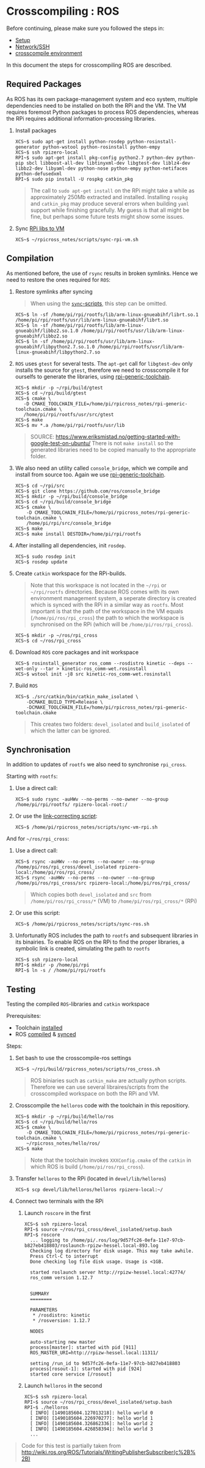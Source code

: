 # Crosscompiling : ROS

Before continuing, please make sure you followed the steps in:
- [Setup](1-setup.md)
- [Network/SSH](2-network.md)
- [crosscompile environment](4-xc-setup.md)

In this document the steps for crosscompiling ROS are described.

## Required Packages

As ROS has its own package-management system and eco system, multiple dependencies need to be installed on both the RPi and the VM. The VM requires foremost Python packages to process ROS dependencies, whereas the RPi requires additional information-processing libraries.

1. Install packages
    ```
    XCS~$ sudo apt-get install python-rosdep python-rosinstall-generator python-wstool python-rosinstall python-empy
    XCS~$ ssh rpizero-local
    RPI~$ sudo apt-get install pkg-config python2.7 python-dev python-pip sbcl libboost-all-dev libtinyxml-dev libgtest-dev liblz4-dev libbz2-dev libyaml-dev python-nose python-empy python-netifaces python-defusedxml
    RPI~$ sudo pip install -U rospkg catkin_pkg
    ```
    
    > The call to `sudo apt-get install` on the RPi might take a while as approximately 250Mb extracted and installed.
    > Installing `rospkg` and `catkin_pkg` may produce several errors when building `yaml` support while finishing gracefully. My guess is that all might be fine, but perhaps some future tests might show some issues. 
    
1. Sync [RPi libs to VM](4-xc-setup.md#from-rpi-to-vm)
    ```
    XCS~$ ~/rpicross_notes/scripts/sync-rpi-vm.sh
    ```
    
## Compilation

As mentioned before, the use of `rsync` results in broken symlinks. Hence we need to restore the ones required for `ROS`:

1. Restore symlinks after syncing

    > When using the [`sync`-scripts](scripts), this step can be omitted.

    ```
    XCS~$ ln -sf /home/pi/rpi/rootfs/lib/arm-linux-gnueabihf/librt.so.1 /home/pi/rpi/rootfs/usr/lib/arm-linux-gnueabihf/librt.so
    XCS~$ ln -sf /home/pi/rpi/rootfs/lib/arm-linux-gnueabihf/libbz2.so.1.0 /home/pi/rpi/rootfs/usr/lib/arm-linux-gnueabihf/libbz2.so
    XCS~$ ln -sf /home/pi/rpi/rootfs/usr/lib/arm-linux-gnueabihf/libpython2.7.so.1.0 /home/pi/rpi/rootfs/usr/lib/arm-linux-gnueabihf/libpython2.7.so
    ```
    
1. `ROS` uses `gtest` for several tests. The `apt-get` call for `libgtest-dev` only installs the source for `gtest`, therefore we need to crosscompile it for ourselfs to generate the libraries, using [rpi-generic-toolchain](rpi-generic-toolchain.cmake).
    ```
    XCS~$ mkdir -p ~/rpi/build/gtest
    XCS~$ cd ~/rpi/build/gtest
    XCS~$ cmake \
       -D CMAKE_TOOLCHAIN_FILE=/home/pi/rpicross_notes/rpi-generic-toolchain.cmake \
       /home/pi/rpi/rootfs/usr/src/gtest
    XCS~$ make
    XCS~$ mv *.a /home/pi/rpi/rootfs/usr/lib
    ```
    > SOURCE: https://www.eriksmistad.no/getting-started-with-google-test-on-ubuntu/
    > There is not `make install` so the generated libraries need to be copied manually to the appropriate folder.
    
1. We also need an utility called `console_bridge`, which we compile and install from source too. Again we use [rpi-generic-toolchain](rpi-generic-toolchain.cmake).
    ```
    XCS~$ cd ~/rpi/src
    XCS~$ git clone https://github.com/ros/console_bridge
    XCS~$ mkdir -p ~/rpi/build/console_bridge
    XCS~$ cd ~/rpi/build/console_bridge
    XCS~$ cmake \
        -D CMAKE_TOOLCHAIN_FILE=/home/pi/rpicross_notes/rpi-generic-toolchain.cmake \
        /home/pi/rpi/src/console_bridge
    XCS~$ make
    XCS~$ make install DESTDIR=/home/pi/rpi/rootfs
    ```
    
1. After installing all dependencies, init `rosdep`.
    ```
    XCS~$ sudo rosdep init
    XCS~$ rosdep update
    ```

1. Create `catkin` workspace for the RPi-builds.
    > Note that this workspace is not located in the `~/rpi` or `~/rpi/rootfs` directories. Because ROS comes with its own environment management system, a seperate directory is created which is synced with the RPi in a similar way as `rootfs`. Most important is that the path of the workspace in the VM equals (`/home/pi/ros/rpi_cross`) the path to which the workspace is synchronised on the RPi (which will be `/home/pi/ros/rpi_cross`).
    
    ```
    XCS~$ mkdir -p ~/ros/rpi_cross
    XCS~$ cd ~/ros/rpi_cross
    ```

1. Download `ROS` core packages and init workspace
    ```
    XCS~$ rosinstall_generator ros_comm --rosdistro kinetic --deps --wet-only --tar > kinetic-ros_comm-wet.rosinstall
    XCS~$ wstool init -j8 src kinetic-ros_comm-wet.rosinstall
    ```
    
1. Build `ROS`
    ```
    XCS~$ ./src/catkin/bin/catkin_make_isolated \
        -DCMAKE_BUILD_TYPE=Release \
        -DCMAKE_TOOLCHAIN_FILE=/home/pi/rpicross_notes/rpi-generic-toolchain.cmake
    ```
    > This creates two folders: `devel_isolated` and `build_isolated` of which the latter can be ignored.

## Synchronisation

In addition to updates of `rootfs` we also need to synchronise `rpi_cross`.

Starting with `rootfs`:

1. Use a direct call:
    ```
    XCS~$ sudo rsync -auHWv --no-perms --no-owner --no-group /home/pi/rpi/rootfs/ rpizero-local-root:/
    ```
1. Or use the [link-correcting script](4-xc-setup.md#init-repository):
    ```
    XCS~$ /home/pi/rpicross_notes/scripts/sync-vm-rpi.sh
    ```

And for `~/ros/rpi_cross`:

1. Use a direct call:
    ```
    XCS~$ rsync -auHWv --no-perms --no-owner --no-group /home/pi/ros/rpi_cross/devel_isolated rpizero-local:/home/pi/ros/rpi_cross/
    XCS~$ rsync -auHWv --no-perms --no-owner --no-group /home/pi/ros/rpi_cross/src rpizero-local:/home/pi/ros/rpi_cross/
    ```
    > Which copies both `devel_isolated` and `src` from `/home/pi/ros/rpi_cross/*` (VM) to `/home/pi/ros/rpi_cross/*` (RPi)

1. Or use this script:
    ```
    XCS~$ /home/pi/rpicross_notes/scripts/sync-ros.sh
    ```

1. Unfortunatly ROS includes the path to `rootfs` and subsequent libraries in its binairies. To enable ROS on the RPi to find the proper libraries, a symbolic link is created, simulating the path to `rootfs`
    ```
    XCS~$ ssh rpizero-local
    RPI~$ mkdir -p /home/pi/rpi
    RPI~$ ln -s / /home/pi/rpi/rootfs
    ```
    
## Testing

Testing the compiled `ROS`-libraries and `catkin` workspace

Prerequisites: 
- Toolchain [installed](4-xc-setup.md#required-packages)
- ROS [compiled](#compilation) & [synced](#synchronisation)

Steps:

1. Set bash to use the crosscompile-ros settings
    ```
    XCS~$ ~/rpi/build/rpicross_notes/scripts/ros_cross.sh 
    ```
    
    > ROS biniaries such as `catkin_make` are actually python scripts. Therefore we can use several libraires/scripts from the crosscompiled workspace on both the RPi and VM.

1. Crosscompile the `helloros` code with the toolchain in this repositiory. 
    ```
    XCS~$ mkdir -p ~/rpi/build/hello/ros
    XCS~$ cd ~/rpi/build/hello/ros
    XCS~$ cmake \
        -D CMAKE_TOOLCHAIN_FILE=/home/pi/rpicross_notes/rpi-generic-toolchain.cmake \
        ~/rpicross_notes/hello/ros/
    XCS~$ make
    ```
    > Note that the toolchain invokes `XXXConfig.cmake` of the `catkin` in which ROS is build (`/home/pi/ros/rpi_cross`). 
    
1. Transfer `helloros` to the RPi (located in `devel/lib/helloros`)
    ```
    XCS~$ scp devel/lib/helloros/helloros rpizero-local:~/
    ```
    
1. Connect two terminals with the RPi
   1. Launch `roscore` in the first
       ```
       XCS~$ ssh rpizero-local
       RPI~$ source ~/ros/rpi_cross/devel_isolated/setup.bash 
       RPI~$ roscore
         ... logging to /home/pi/.ros/log/9d57fc26-0efa-11e7-97cb-b827eb418803/roslaunch-rpizw-hessel.local-893.log
         Checking log directory for disk usage. This may take awhile.
         Press Ctrl-C to interrupt
         Done checking log file disk usage. Usage is <1GB.

         started roslaunch server http://rpizw-hessel.local:42774/
         ros_comm version 1.12.7


         SUMMARY
         ========

         PARAMETERS
          * /rosdistro: kinetic
          * /rosversion: 1.12.7

         NODES

         auto-starting new master
         process[master]: started with pid [911]
         ROS_MASTER_URI=http://rpizw-hessel.local:11311/

         setting /run_id to 9d57fc26-0efa-11e7-97cb-b827eb418803
         process[rosout-1]: started with pid [924]
         started core service [/rosout]
       ```
       
   1. Launch `helloros` in the second
       ```
       XCS~$ ssh rpizero-local
       RPI~$ source ~/ros/rpi_cross/devel_isolated/setup.bash 
       RPI~$ ./helloros 
         [ INFO] [1490185604.127013218]: hello world 0
         [ INFO] [1490185604.226970277]: hello world 1
         [ INFO] [1490185604.326862336]: hello world 2
         [ INFO] [1490185604.426858394]: hello world 3
         ...
       ```
       
> Code for this test is partially taken from http://wiki.ros.org/ROS/Tutorials/WritingPublisherSubscriber(c%2B%2B)

